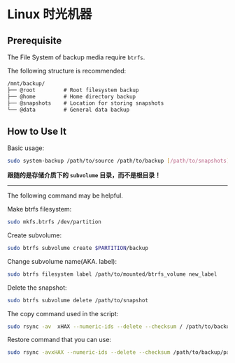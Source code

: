 # Linux 时光机器

## Prerequisite

The File System of backup media require `btrfs`. 

The following structure is recommended:

```txt
/mnt/backup/
├── @root         # Root filesystem backup
├── @home         # Home directory backup  
├── @snapshots    # Location for storing snapshots
└── @data         # General data backup
```


## How to Use It

Basic usage:

```sh
sudo system-backup /path/to/source /path/to/backup [/path/to/snapshots]
```

**跟随的是存储介质下的 `subvolume` 目录，而不是根目录！**

---

The following command may be helpful.

Make btrfs filesystem:

```sh
sudo mkfs.btrfs /dev/partition
```

Create subvolume:

```sh
sudo btrfs subvolume create $PARTITION/backup
```

Change subvolume name(AKA. label):

```sh
sudo btrfs filesystem label /path/to/mounted/btrfs_volume new_label
```

Delete the snapshot:

```sh
sudo btrfs subvolume delete /path/to/snapshot
```

The copy command used in the script:

```sh
sudo rsync -av	xHAX --numeric-ids --delete --checksum / /path/to/backup/partition/backup
```

Restore command that you can use:

```sh
sudo rsync -avxHAX --numeric-ids --delete --checksum /path/to/backup/partition/backup  /path/to/backup/partition/restore
```
